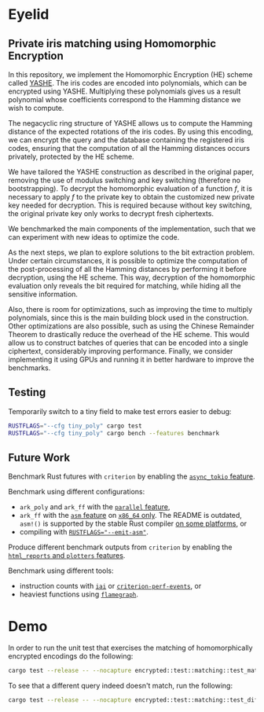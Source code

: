 # Eyelid

## Private iris matching using Homomorphic Encryption

In this repository, we implement the Homomorphic Encryption (HE) scheme called [YASHE](https://eprint.iacr.org/2013/075). The iris codes are encoded into polynomials, which can be encrypted using YASHE. Multiplying these polynomials gives us a result polynomial whose coefficients correspond to the Hamming distance we wish to compute.

The negacyclic ring structure of YASHE allows us to compute the Hamming distance of the expected rotations of the iris codes. By using this encoding, we can encrypt the query and the database containing the registered iris codes, ensuring that the computation of all the Hamming distances occurs privately, protected by the HE scheme.

We have tailored the YASHE construction as described in the original paper, removing the use of modulus switching and key switching (therefore no bootstrapping). To decrypt the homomorphic evaluation of a function $f$, it is necessary to apply $f$ to the private key to obtain the customized new private key needed for decryption. This is required because without key switching, the original private key only works to decrypt fresh ciphertexts.

We benchmarked the main components of the implementation, such that we can experiment with new ideas to optimize the code.

As the next steps, we plan to explore solutions to the bit extraction problem. Under certain circumstances, it is possible to optimize the computation of the post-processing of all the Hamming distances by performing it before decryption, using the HE scheme. This way, decryption of the homomorphic evaluation only reveals the bit required for matching, while hiding all the sensitive information.

Also, there is room for optimizations, such as improving the time to multiply polynomials, since this is the main building block used in the construction. Other optimizations are also possible, such as using the Chinese Remainder Theorem to drastically reduce the overhead of the HE scheme. This would allow us to construct batches of queries that can be encoded into a single ciphertext, considerably improving performance. Finally, we consider implementing it using GPUs and running it in better hardware to improve the benchmarks. 

## Testing

Temporarily switch to a tiny field to make test errors easier to debug:
```sh
RUSTFLAGS="--cfg tiny_poly" cargo test
RUSTFLAGS="--cfg tiny_poly" cargo bench --features benchmark
```

## Future Work

Benchmark Rust futures with `criterion` by enabling the [`async_tokio` feature](https://bheisler.github.io/criterion.rs/book/user_guide/benchmarking_async.html).

Benchmark using different configurations:
- `ark_poly` and `ark_ff` with the [`parallel` feature](https://github.com/search?q=repo%3Aarkworks-rs%2Falgebra+parallel&type=code),
- `ark_ff` with the [`asm` feature](https://github.com/arkworks-rs/algebra/blob/master/README.md#assembly-backend-for-field-arithmetic) on [`x86_64` only](https://doc.rust-lang.org/cargo/reference/specifying-dependencies.html#platform-specific-dependencies). The README is outdated, `asm!()` is supported by the stable Rust compiler [on some platforms](https://doc.rust-lang.org/core/arch/index.html#modules), or
- compiling with [`RUSTFLAGS="--emit-asm"`](https://github.com/arkworks-rs/dpc/blob/bea4439a23fe0f3a8e857db5c0740d26e85bd726/README.md?plain=1#L83).

Produce different benchmark outputs from `criterion` by enabling the [`html_reports` and `plotters` features](https://bheisler.github.io/criterion.rs/book/user_guide/html_report.html).

Benchmark using different tools:
- instruction counts with [`iai`](https://bheisler.github.io/criterion.rs/book/iai/getting_started.html) or [`criterion-perf-events`](https://crates.io/crates/criterion-perf-events), or
- heaviest functions using [`flamegraph`](https://github.com/flamegraph-rs/flamegraph).

# Demo

In order to run the unit test that exercises the matching of homomorphically encrypted encodings do the following:

```sh
cargo test --release -- --nocapture encrypted::test::matching::test_matching_homomorphic_codes
```

To see that a different query indeed doesn't match, run the following:

```sh
cargo test --release -- --nocapture encrypted::test::matching::test_different_homomorphic_codes
```
